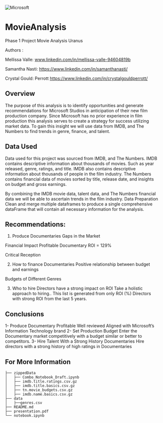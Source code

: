 ![Microsoft](https://i.blogs.es/e9b4c6/microsoftstudios/1366_2000.jpg)
# MovieAnalysis

Phase 1 Project Movie Analysis  Uranus

Authors :

Mellissa Valle: www.linkedin.com/in/mellissa-valle-94604819b

Samantha Nasti: https://www.linkedin.com/in/samanthanasti/

Crystal Gould: Perrott https://www.linkedin.com/in/crystalgouldperrott/  

## Overview
The purpose of this analysis is to identify opportunities and generate recommendations for Microsoft Studios in anticipation of their new film production company.
Since Microsoft has no prior experience in film production this analysis serves to create a strategy for success utilizing market data. To gain this insight we will use data from IMDB, and The Numbers to find trends in genre, finance, and talent.
 
## Data Used
Data used for this project was sourced from IMDB, and The Numbers.
IMDB contains descriptive information about thousands of movies. Such as year released, genre, ratings, and title. IMDB also contains descriptive information about thousands of people in the film industry. 
The Numbers contains financial data of movies sorted by title, release date, and insights on budget and gross earnings.

By combining the IMDB movie data, talent data, and The Numbers financial data we will be able to ascertain trends in the film industry.
Data Preparation
Clean and merge multiple dataframes to produce a single comprehensive dataFrame that will contain all necessary information for the analysis.



## Recommendations:
1) Produce Documentaries
Gaps in the Market

Financial Impact
Profitable
Documentary ROI = 129%

Critical Reception 

2) How to finance Documentaries
Positive relationship between budget and earnings


Budgets of Different Genres

3) Who to hire
Directors have a strong impact on ROI
Take a holistic approach to hiring.. This list is generated from only ROI (%)
 Directors with strong ROI from the last 5 years.

## Conclusions
1- Produce Documentary
Profitable
Well reviewed
Aligned with Microsoft’s Information Technology brand
2- Set Production Budget 
Enter the Documentary market competitively with a budget similar or better to competitors.
3- Hire Talent With a Strong History
Documentaries Hire directors with a strong history of high ratings in Documentaries 

## For More Information

```
├── zippedData
│   ├── Combo_Notebook_Draft.ipynb
│   ├── imdb.title.ratings.csv.gz
│   ├── imdb.title.basics.csv.gz
│   ├── tn.movie_budgets.csv.gz
│   ├── imdb.name.basics.csv.gz
├── data
│   ├──genres.csv
├── README.md
├── presentation.pdf
└── notebook.ipynb
```



